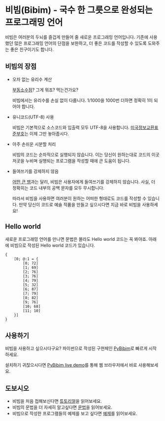 # 비빔(Bibim) - 국수 한 그릇으로 완성되는 프로그래밍 언어

비빔은 여러분의 두뇌를 즐겁게 만들어 줄 새로운 프로그래밍 언어입니다.
기존에 사용했던 많은 프로그래밍 언어의 단점을 보완하고, 더 좋은 코드를 작성할 수 있도록 도와주는 좋은 친구이기도 합니다.

## 비빔의 장점
    
- 오차 없는 유리수 계산

    [부동소수점](https://ko.wikipedia.org/wiki/%EB%B6%80%EB%8F%99%EC%86%8C%EC%88%98%EC%A0%90)? 그게 뭐죠? 먹는건가요?
    
    비빔에서는 유리수를 손실 없이 다룹니다.
    1/1000을 1000번 더하면 정확히 1이 되어야 합니다.

- 유니코드(UTF-8) 사용

    비빔은 기본적으로 소스코드와 입출력 모두 UTF-8을 사용합니다.
    [미국정보교환표준부호](https://ko.wikipedia.org/wiki/%EB%AF%B8%EA%B5%AD%EC%A0%95%EB%B3%B4%EA%B5%90%ED%99%98%ED%91%9C%EC%A4%80%EB%B6%80%ED%98%B8)는 이제 그만 놓아줍시다.
    
- 아주 손쉬운 시분할 처리

    비빔의 코드는 순차적으로 실행되지 않습니다.
    이는 당신이 원하는대로 코드의 이곳 저곳을 누비며 실행되는 프로그램을 작성할 때에 큰 도움이 됩니다.

- 들여쓰기를 강제하지 않음

    [어떤 큰 뱀](https://ko.wikipedia.org/wiki/%ED%94%BC%ED%86%A4)과는 달리, 비빔은 사용자에게 들여쓰기를 강제하지 않습니다.
    사실, 더 정확히는 코드 내부의 공백 문자를 모두 무시합니다.
    
    따라서 비빔을 사용하면 여러분이 원하는 어떠한 형태로도 코드를 작성할 수 있습니다.
    만약 당신이 코드로 예술 작품을 만들고 싶으시다면 지금 바로 비빔을 사용하세요!
    
## Hello world

새로운 프로그래밍 언어를 만나면 문법은 몰라도 Hello world 코드는 꼭 봐야죠.
아래에 비빔으로 작성된 Hello world 코드가 있습니다.

    {
        [0; @:1 = {
            [0; 72]
            [1; 69]
            [2; 76]
            [3; 76]
            [4; 79]
            [5; 32]
            [6; 87]
            [7; 79]
            [8; 82]
            [9; 76]
            [10; 68]
            [11; 10]
        }]
    }
    
## 사용하기

비빔을 사용하고 싶으시다구요?
파이썬으로 작성된 구현체인 [PyBibim](https://github.com/bibim-lang/pybibim)로 빠르게 시작하세요.

설치하기 귀찮으시다면 [PyBibim live demo](http://bibim-lang.github.io/pybibim-demo/)를 통해 웹 브라우저에서 바로 사용해보세요.

## 도보시오

- 비빔을 처음 접해보신다면 [튜토리얼](tutorial.md)을 읽어보세요.
- 비빔의 문법을 더 자세히 알고싶다면 [문법](grammars.md)을 읽어보세요.
- 비빔으로 작성한 프로그램들의 예제를 보고 싶다면 [예제](examples.md)를 읽어보세요.
